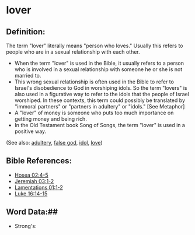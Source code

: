 # lover #

## Definition: ##

The term "lover" literally means "person who loves." Usually this refers to people who are in a sexual relationship with each other.

* When the term "lover" is used in the Bible, it usually refers to a person who is involved in a sexual relationship with someone he or she is not married to.
* This wrong sexual relationship is often used in the Bible to refer to Israel's disobedience to God in worshiping idols. So the term "lovers" is also used in a figurative way to refer to the idols that the people of Israel worshiped. In these contexts, this term could possibly be translated by "immoral partners" or "partners in adultery" or "idols." [See  Metaphor]
* A "lover" of money is someone who puts too much importance on getting money and being rich.
* In the Old Testament book Song of Songs, the term "lover" is used in a positive way.
 
(See also: [adultery](../kt/adultery.md), [false god](../kt/falsegod.md), [idol](../other/idol.md), [love](../kt/love.md))

## Bible References: ##

* [Hosea 02:4-5](rc://en/tn/help/hos/02/04)
* [Jeremiah 03:1-2](rc://en/tn/help/jer/03/01)
* [Lamentations 01:1-2](rc://en/tn/help/lam/01/01)
* [Luke 16:14-15](rc://en/tn/help/luk/16/14)

## Word Data:##

* Strong's: 

